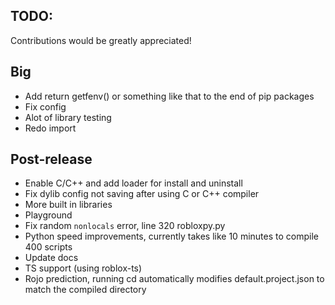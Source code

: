 ## TODO:
Contributions would be greatly appreciated!

## Big
- Add return getfenv() or something like that to the end of pip packages 
- Fix config
- Alot of library testing
- Redo import

## Post-release
- Enable C/C++ and add loader for install and uninstall
- Fix dylib config not saving after using C or C++ compiler 
- More built in libraries
- Playground
- Fix random `nonlocals` error, line 320 robloxpy.py
- Python speed improvements, currently takes like 10 minutes to compile 400 scripts
- Update docs
- TS support (using roblox-ts)
- Rojo prediction, running cd automatically modifies default.project.json to match the compiled directory